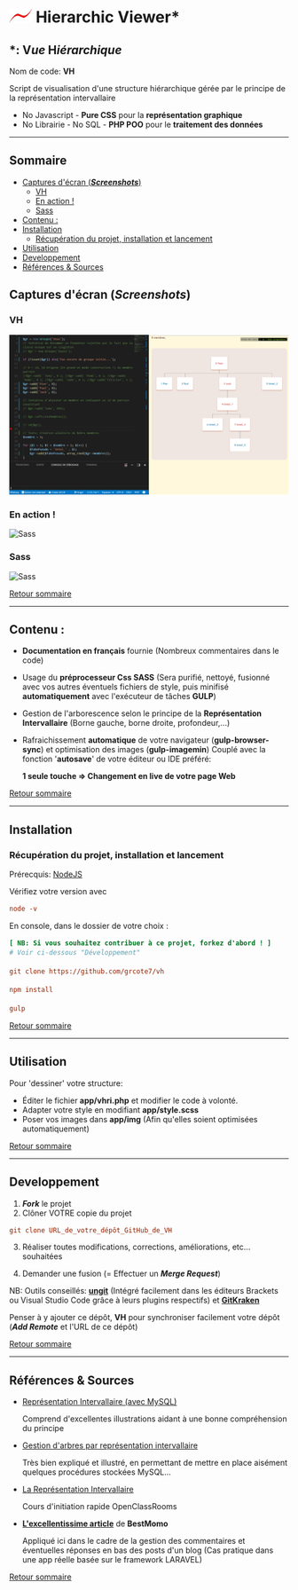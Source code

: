 # [![Logo GC7](./assets/img/logo_c7_41x25_tr.png)](http://www.cote7.com) Hierarchic Viewer*

## \*: V*ue*  H*iérarchique*

Nom de code: **VH**

Script de visualisation d'une structure hiérarchique gérée par le principe de la représentation intervallaire

- No Javascript - **Pure CSS** pour la **représentation graphique**
- No Librairie - No SQL - **PHP POO** pour le **traitement des données**

----

## Sommaire

- [Captures d'écran (***Screenshots***)](#captures-d%C3%A9cran-screenshots)
  - [VH](#vh)
  - [En action !](#en-action)
  - [Sass](#sass)
- [Contenu :](#contenu)
- [Installation](#installation)
  - [Récupération du projet, installation et lancement](#r%C3%A9cup%C3%A9ration-du-projet-installation-et-lancement)
- [Utilisation](#utilisation)
- [Developpement](#developpement)
- [Références & Sources](#r%C3%A9f%C3%A9rences-sources)

## Captures d'écran (***Screenshots***)

### VH

![Sass](./assets/img/demoVh.png)

### En action !

![Sass](./assets/videos/vh2.gif)


### Sass

![Sass](./assets/videos/sass1.gif)

[Retour sommaire](#sommaire)

----

## Contenu :

- **Documentation en français** fournie (Nombreux commentaires dans le code)
- Usage du **préprocesseur Css SASS** (Sera purifié, nettoyé, fusionné avec vos autres éventuels fichiers de style, puis minifisé **automatiquement** avec l'exécuteur de tâches **GULP**)
- Gestion de l'arborescence selon le principe de la **Représentation Intervallaire** (Borne gauche, borne droite, profondeur,...)
- Rafraichissement **automatique** de votre navigateur (**gulp-browser-sync**) et optimisation des images (**gulp-imagemin**)
Couplé avec la fonction '**autosave**' de votre éditeur ou IDE préféré:

  **1 seule touche => Changement en live de votre page Web**

[Retour sommaire](#sommaire)

----

## Installation

### Récupération du projet, installation et lancement

Prérecquis: [NodeJS](https://nodejs.org/en)

Vérifiez votre version avec 

```ini
node -v
```

En console, dans le dossier de votre choix :

```ini
[ NB: Si vous souhaitez contribuer à ce projet, forkez d'abord ! ]
# Voir ci-dessous "Développement"

git clone https://github.com/grcote7/vh

npm install

gulp

```

[Retour sommaire](#sommaire)

----

## Utilisation

Pour 'dessiner' votre structure:

- Éditer le fichier **app/vhri.php** et modifier le code à volonté.
- Adapter votre style en modifiant **app/style.scss**
- Poser vos images dans **app/img** (Afin qu'elles soient optimisées automatiquement)

[Retour sommaire](#sommaire)

----

## Developpement

1. ***Fork*** le projet
2. Clôner VOTRE copie du projet

```ini
git clone URL_de_votre_dépôt_GitHub_de_VH
```

3. Réaliser toutes modifications, corrections, améliorations, etc... souhaitées

4. Demander une fusion (= Effectuer un ***Merge Request***)

NB: Outils conseillés: **[ungit](https://github.com/FredrikNoren/ungit)** (Intégré facilement dans les éditeurs Brackets ou Visual Studio Code grâce à leurs plugins respectifs) et **[GitKraken](https://www.gitkraken.com/)**

Penser à y ajouter ce dépôt, **VH** pour synchroniser facilement votre dépôt (***Add Remote*** et l'URL de ce dépôt)

[Retour sommaire](#sommaire)

----

## Références & Sources

- [Représentation Intervallaire (avec MySQL)](http://sqlpro.developpez.com/cours/arborescence/#L2) 
  
  Comprend d'excellentes illustrations aidant à une bonne compréhension du principe

- [Gestion d'arbres par représentation intervallaire](http://perso.univ-lemans.fr/~cpiau/BD/SQL_PAGES/SQL13.htm)

  Très bien expliqué et illustré, en permettant de mettre en place aisément quelques procédures stockées MySQL...

- [La Représentation Intervallaire](https://openclassrooms.com/courses/la-representation-intervallaire)

  Cours d'initiation rapide OpenClassRooms

- **[L'excellentissime article](https://laravel.sillo.org/cours-laravel-5-5-les-donnees-gerer-un-arbre)** de **BestMomo**

  Appliqué ici dans le cadre de la gestion des commentaires et éventuelles réponses en bas des posts d'un blog (Cas pratique dans une app réelle basée sur le framework LARAVEL)

[Retour sommaire](#sommaire)
